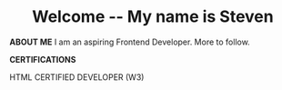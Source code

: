 <h1 align="center">Welcome -- My name is Steven</h1>

**ABOUT ME**
I am an aspiring Frontend Developer.  More to follow.

**CERTIFICATIONS**
<p>HTML CERTIFIED DEVELOPER (W3)</p>
